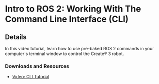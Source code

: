 # Intro to ROS 2: Working With The Command Line Interface (CLI)
## Details
In this video tutorial, learn how to use pre-baked ROS 2 commands in your computer's terminal window to control the Create® 3 robot.
### Downloads and Resources
* [Video: CLI Tutorial](https://bcove.video/3UDjGK5)
